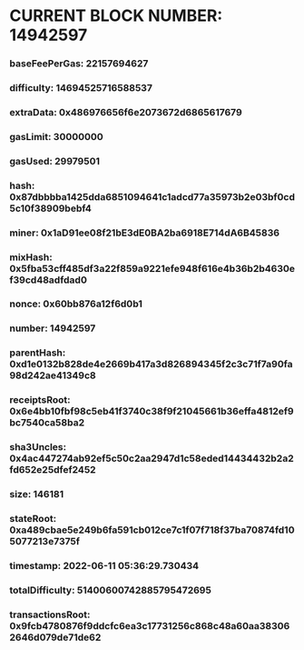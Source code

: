# CURRENT BLOCK NUMBER: 14942597

### baseFeePerGas: 22157694627
### difficulty: 14694525716588537
### extraData: 0x486976656f6e2073672d6865617679
### gasLimit: 30000000
### gasUsed: 29979501
### hash: 0x87dbbbba1425dda6851094641c1adcd77a35973b2e03bf0cd5c10f38909bebf4
### miner: 0x1aD91ee08f21bE3dE0BA2ba6918E714dA6B45836
### mixHash: 0x5fba53cff485df3a22f859a9221efe948f616e4b36b2b4630ef39cd48adfdad0
### nonce: 0x60bb876a12f6d0b1
### number: 14942597
### parentHash: 0xd1e0132b828de4e2669b417a3d826894345f2c3c71f7a90fa98d242ae41349c8
### receiptsRoot: 0x6e4bb10fbf98c5eb41f3740c38f9f21045661b36effa4812ef9bc7540ca58ba2
### sha3Uncles: 0x4ac447274ab92ef5c50c2aa2947d1c58eded14434432b2a2fd652e25dfef2452
### size: 146181
### stateRoot: 0xa489cbae5e249b6fa591cb012ce7c1f07f718f37ba70874fd105077213e7375f
### timestamp: 2022-06-11 05:36:29.730434
### totalDifficulty: 51400600742885795472695
### transactionsRoot: 0x9fcb4780876f9ddcfc6ea3c17731256c868c48a60aa383062646d079de71de62
